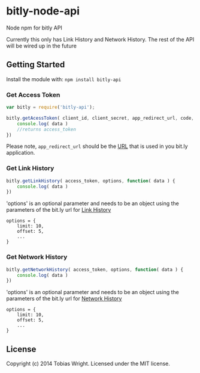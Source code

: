 # bitly-node-api

Node npm for bitly API

Currently this only has Link History and Network History. The rest of the API will be wired up in the future

## Getting Started
Install the module with: `npm install bitly-api`

### Get Access Token

```javascript
var bitly = require('bitly-api');

bitly.getAcessToken( client_id, client_secret, app_redirect_url, code, function( data) {
	console.log( data )
	//returns access_token
})
```
Please note, `app_redirect_url` should be the [URL](https://bitly.com/a/oauth_apps) that is used in you bit.ly application.

### Get Link History

```javascript
bitly.getLinkHistory( access_token, options, function( data ) {
	console.log( data )	
})
```
'options' is an optional parameter and needs to be an object using the parameters of the bit.ly url for [Link History](http://dev.bitly.com/user_info.html#v3_user_link_history)

```
options = {
	limit: 10,
	offset: 5,
	...
}
```

### Get Network History

```javascript
bitly.getNetworkHistory( access_token, options, function( data ) {
	console.log( data )	
})
```
'options' is an optional parameter and needs to be an object using the parameters of the bit.ly url for [Network History](http://dev.bitly.com/user_info.html#v3_user_network_history)

```
options = {
	limit: 10,
	offset: 5,
	...
}
```


## License
Copyright (c) 2014 Tobias Wright. Licensed under the MIT license.
